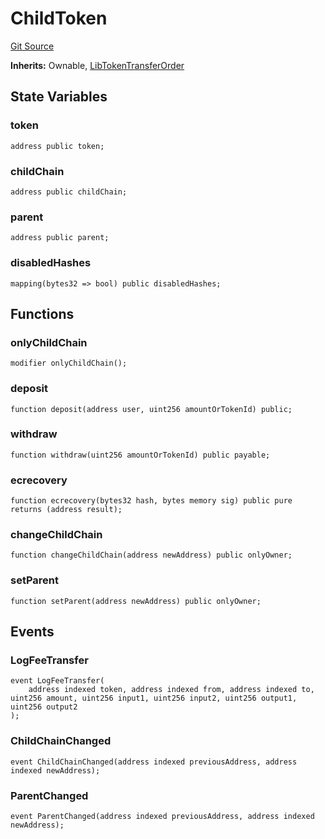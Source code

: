 # ChildToken
[Git Source](https://github.com/maticnetwork/contracts/blob/155f729fd8db0676297384375468d4d45b8aa44e/contracts/child/ChildToken.sol)

**Inherits:**
Ownable, [LibTokenTransferOrder](/contracts/child/misc/LibTokenTransferOrder.sol/contract.LibTokenTransferOrder.md)


## State Variables
### token

```solidity
address public token;
```


### childChain

```solidity
address public childChain;
```


### parent

```solidity
address public parent;
```


### disabledHashes

```solidity
mapping(bytes32 => bool) public disabledHashes;
```


## Functions
### onlyChildChain


```solidity
modifier onlyChildChain();
```

### deposit


```solidity
function deposit(address user, uint256 amountOrTokenId) public;
```

### withdraw


```solidity
function withdraw(uint256 amountOrTokenId) public payable;
```

### ecrecovery


```solidity
function ecrecovery(bytes32 hash, bytes memory sig) public pure returns (address result);
```

### changeChildChain


```solidity
function changeChildChain(address newAddress) public onlyOwner;
```

### setParent


```solidity
function setParent(address newAddress) public onlyOwner;
```

## Events
### LogFeeTransfer

```solidity
event LogFeeTransfer(
    address indexed token, address indexed from, address indexed to, uint256 amount, uint256 input1, uint256 input2, uint256 output1, uint256 output2
);
```

### ChildChainChanged

```solidity
event ChildChainChanged(address indexed previousAddress, address indexed newAddress);
```

### ParentChanged

```solidity
event ParentChanged(address indexed previousAddress, address indexed newAddress);
```

